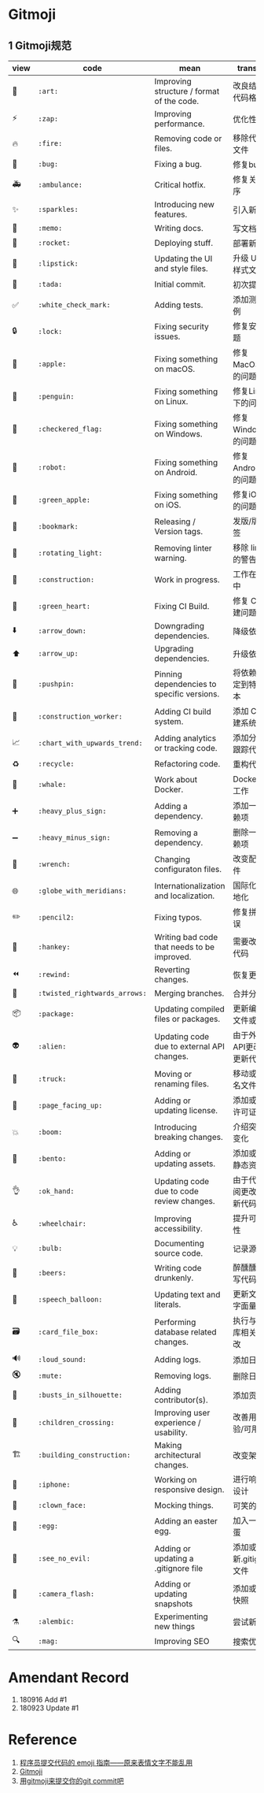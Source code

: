 # Gitmoji
## 1 Gitmoji规范
|view|code|mean|translate|
|---|---|---|---|
|:art:|`:art:`|Improving structure / format of the code.|改良结构和代码格式|
|:zap:|`:zap:`|Improving performance.|优化性能|
|:fire:|`:fire:`|Removing code or files.|移除代码或文件|
|:bug:|`:bug:`|Fixing a bug.|修复bug|
|:ambulance:|`:ambulance:`|Critical hotfix.|修复关键程序|
|:sparkles:|`:sparkles:`|Introducing new features.|引入新功能|
|:memo:|`:memo:`|Writing docs.|写文档|
|:rocket:|`:rocket:`|Deploying stuff.|部署新功能|
|:lipstick:|`:lipstick:`|Updating the UI and style files.|升级 UI 和样式文件|
|:tada:|`:tada:`|Initial commit.|初次提交|
|:white_check_mark:|`:white_check_mark:`|Adding tests.|添加测试用例|
|:lock:|`:lock:`|Fixing security issues.|修复安全问题|
|:apple:|`:apple:`|Fixing something on macOS.|修复MacOS下的问题|
|:penguin:|`:penguin:`|Fixing something on Linux.|修复Linux下的问题|
|:checkered_flag:|`:checkered_flag:`|Fixing something on Windows.|修复Windows下的问题|
|:robot:|`:robot:`|Fixing something on Android.|修复Android下的问题|
|:green_apple:|`:green_apple:`|Fixing something on iOS.|修复iOS下的问题|
|:bookmark:|`:bookmark:`|Releasing / Version tags.|发版/版本标签|
|:rotating_light:|`:rotating_light:`|Removing linter warning.|移除 linter 的警告|
|:construction:|`:construction:`|Work in progress.|工作在进行中|
|:green_heart:|`:green_heart:`|Fixing CI Build.|修复 CI 构建问题|
|:arrow_down:|`:arrow_down:`|Downgrading dependencies.|降级依赖库|
|:arrow_up:|`:arrow_up:`|Upgrading dependencies.|升级依赖库|
|:pushpin:|`:pushpin:`|Pinning dependencies to specific versions.|将依赖库固定到特定版本|
|:construction_worker:|`:construction_worker:`|Adding CI build system.|添加 CI 构建系统|
|:chart_with_upwards_trend:|`:chart_with_upwards_trend:`|Adding analytics or tracking code.|添加分析或跟踪代码。|
|:recycle:|`:recycle:`|Refactoring code.|重构代码|
|:whale:|`:whale:`|Work about Docker.|Docker相关工作|
|:heavy_plus_sign:|`:heavy_plus_sign:`|Adding a dependency.|添加一个依赖项|
|:heavy_minus_sign:|`:heavy_minus_sign:`|Removing a dependency.|删除一个依赖项|
|:wrench:|`:wrench:`|Changing configuraton files.|改变配置文件|
|:globe_with_meridians:|`:globe_with_meridians:`|Internationalization and localization.|国际化和本地化|
|:pencil2:|`:pencil2:`|Fixing typos.|修复拼写错误|
|:hankey:|`:hankey:`|Writing bad code that needs to be improved.|需要改进的代码|
|:rewind:|`:rewind:`|Reverting changes.|恢复更改|
|:twisted_rightwards_arrows:|`:twisted_rightwards_arrows:`|Merging branches.|合并分支|
|:package:|`:package:`|Updating compiled files or packages.|更新编译的文件或包|
|:alien:|`:alien:`|Updating code due to external API changes.|由于外部API更改而更新代码|
|:truck:|`:truck:`|Moving or renaming files.|移动或重命名文件|
|:page_facing_up:|`:page_facing_up:`|Adding or updating license.|添加或更新许可证|
|:boom:|`:boom:`|Introducing breaking changes.|介绍突破性变化|
|:bento:|`:bento:`|Adding or updating assets.|添加或更新静态资源|
|:ok_hand:|`:ok_hand:`|Updating code due to code review changes.|由于代码审阅更改而更新代码|
|:wheelchair:|`:wheelchair:`|Improving accessibility.|提升可访问性|
|:bulb:|`:bulb:`|Documenting source code.|记录源代码|
|:beers:|`:beers:`|Writing code drunkenly.|醉醺醺地编写代码|
|:speech_balloon:|`:speech_balloon:`|Updating text and literals.|更新文本或字面量|
|:card_file_box:|`:card_file_box:`|Performing database related changes.|执行与数据库相关的更改|
|:loud_sound:|`:loud_sound:`|Adding logs.|添加日志|
|:mute:|`:mute:`|Removing logs.|删除日志|
|:busts_in_silhouette:|`:busts_in_silhouette:`|Adding contributor(s).|添加贡献者|
|:children_crossing:|`:children_crossing:`|Improving user experience / usability.|改善用户体验/可用性|
|:building_construction:|`:building_construction:`|Making architectural changes.|改变架构|
|:iphone:|`:iphone:`|Working on responsive design.|进行响应式设计|
|:clown_face:|`:clown_face:`|Mocking things.|可笑的事情|
|:egg:|`:egg:`|Adding an easter egg.|加入一个彩蛋|
|:see_no_evil:|`:see_no_evil:`|Adding or updating a .gitignore file|添加或更新.gitignore文件|
|:camera_flash:|`:camera_flash:`|Adding or updating snapshots|添加或更新快照|
|:alembic:|`:alembic:`|Experimenting new things|尝试新事物|
|:mag:|`:mag:`|Improving SEO|搜索优化|

# Amendant Record
1. 180916 Add #1
2. 180923 Update #1

# Reference
1. [程序员提交代码的 emoji 指南——原来表情文字不能乱用](https://www.h5jun.com/post/gitmoji.html)
2. [Gitmoji](http://gitmoji.carloscuesta.me/)
3. [用gitmoji来提交你的git commit吧](https://github.com/mytac/blogs/issues/2)